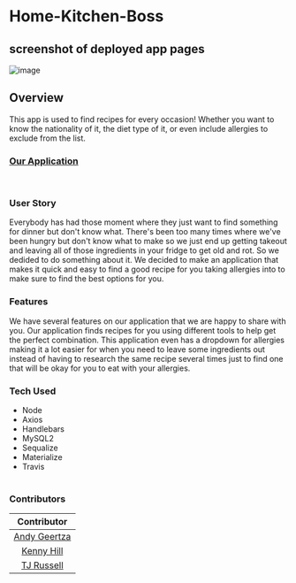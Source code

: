 # Home-Kitchen-Boss

## screenshot of deployed app pages
![image](https://user-images.githubusercontent.com/60640915/91387289-2d84c800-e7f2-11ea-98d1-41323017d71b.png)
​
## Overview
This app is used to find recipes for every occasion! Whether you want to know the nationality of it, the diet type of it, or even include allergies to exclude from the list.
​
### [Our Application](https://home-kitchen-boss.herokuapp.com/)
​ 
### User Story
Everybody has had those moment where they just want to find something for dinner but don't know what. There's been too many times where we've been hungry but don't know what to make so we just end up getting takeout and leaving all of those ingredients in your fridge to get old and rot. So we dedided to do something about it. We decided to make an application that makes it quick and easy to find a good recipe for you taking allergies into to make sure to find the best options for you.
​
### Features
We have several features on our application that we are happy to share with you.
Our application finds recipes for you using different tools to help get the perfect combination. This application even has a dropdown for allergies making it a lot easier for when you need to leave some ingredients out instead of having to research the same recipe several times just to find one that will be okay for you to eat with your allergies.

### Tech Used
- Node
- Axios
- Handlebars
- MySQL2  
- Sequalize
- Materialize
- Travis   
​
### Contributors​
| Contributor                                |
|:------------------------------------------:| 
| [Andy Geertza](https://github.com/geertza) |
| [Kenny Hill](https://github.com/kcjhill1234)|
| [TJ Russell](https://github.com/GLXEnigma) |
​
